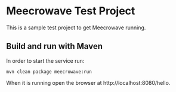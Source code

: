 # Meecrowave Test Project

This is a sample test project to get Meecrowave running.

## Build and run with Maven

In order to start the service run:
```
mvn clean package meecrowave:run
```

When it is running open the browser at http://localhost:8080/hello.

